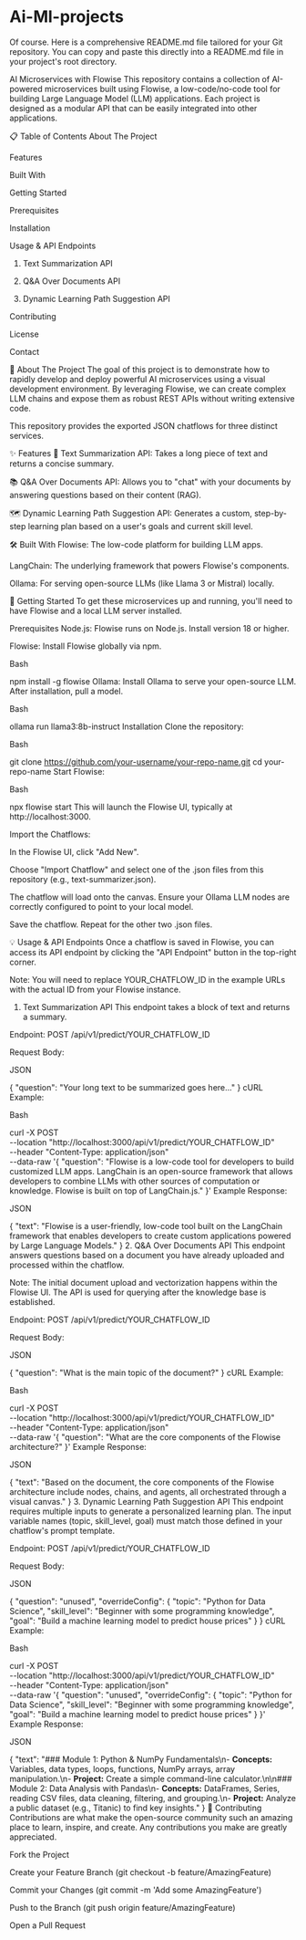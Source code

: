 # Ai-Ml-projects
Of course. Here is a comprehensive README.md file tailored for your Git repository. You can copy and paste this directly into a README.md file in your project's root directory.

AI Microservices with Flowise
This repository contains a collection of AI-powered microservices built using Flowise, a low-code/no-code tool for building Large Language Model (LLM) applications. Each project is designed as a modular API that can be easily integrated into other applications.

📋 Table of Contents
About The Project

Features

Built With

Getting Started

Prerequisites

Installation

Usage & API Endpoints

1. Text Summarization API

2. Q&A Over Documents API

3. Dynamic Learning Path Suggestion API

Contributing

License

Contact

🌟 About The Project
The goal of this project is to demonstrate how to rapidly develop and deploy powerful AI microservices using a visual development environment. By leveraging Flowise, we can create complex LLM chains and expose them as robust REST APIs without writing extensive code.

This repository provides the exported JSON chatflows for three distinct services.

✨ Features
📝 Text Summarization API: Takes a long piece of text and returns a concise summary.

📚 Q&A Over Documents API: Allows you to "chat" with your documents by answering questions based on their content (RAG).

🗺️ Dynamic Learning Path Suggestion API: Generates a custom, step-by-step learning plan based on a user's goals and current skill level.

🛠️ Built With
Flowise: The low-code platform for building LLM apps.

LangChain: The underlying framework that powers Flowise's components.

Ollama: For serving open-source LLMs (like Llama 3 or Mistral) locally.

🚀 Getting Started
To get these microservices up and running, you'll need to have Flowise and a local LLM server installed.

Prerequisites
Node.js: Flowise runs on Node.js. Install version 18 or higher.

Flowise: Install Flowise globally via npm.

Bash

npm install -g flowise
Ollama: Install Ollama to serve your open-source LLM. After installation, pull a model.

Bash

ollama run llama3:8b-instruct
Installation
Clone the repository:

Bash

git clone https://github.com/your-username/your-repo-name.git
cd your-repo-name
Start Flowise:

Bash

npx flowise start
This will launch the Flowise UI, typically at http://localhost:3000.

Import the Chatflows:

In the Flowise UI, click "Add New".

Choose "Import Chatflow" and select one of the .json files from this repository (e.g., text-summarizer.json).

The chatflow will load onto the canvas. Ensure your Ollama LLM nodes are correctly configured to point to your local model.

Save the chatflow. Repeat for the other two .json files.

💡 Usage & API Endpoints
Once a chatflow is saved in Flowise, you can access its API endpoint by clicking the "API Endpoint" button in the top-right corner.

Note: You will need to replace YOUR_CHATFLOW_ID in the example URLs with the actual ID from your Flowise instance.

1. Text Summarization API
This endpoint takes a block of text and returns a summary.

Endpoint: POST /api/v1/predict/YOUR_CHATFLOW_ID

Request Body:

JSON

{
  "question": "Your long text to be summarized goes here..."
}
cURL Example:

Bash

curl -X POST \
  --location "http://localhost:3000/api/v1/predict/YOUR_CHATFLOW_ID" \
  --header "Content-Type: application/json" \
  --data-raw '{
    "question": "Flowise is a low-code tool for developers to build customized LLM apps. LangChain is an open-source framework that allows developers to combine LLMs with other sources of computation or knowledge. Flowise is built on top of LangChain.js."
  }'
Example Response:

JSON

{
  "text": "Flowise is a user-friendly, low-code tool built on the LangChain framework that enables developers to create custom applications powered by Large Language Models."
}
2. Q&A Over Documents API
This endpoint answers questions based on a document you have already uploaded and processed within the chatflow.

Note: The initial document upload and vectorization happens within the Flowise UI. The API is used for querying after the knowledge base is established.

Endpoint: POST /api/v1/predict/YOUR_CHATFLOW_ID

Request Body:

JSON

{
  "question": "What is the main topic of the document?"
}
cURL Example:

Bash

curl -X POST \
  --location "http://localhost:3000/api/v1/predict/YOUR_CHATFLOW_ID" \
  --header "Content-Type: application/json" \
  --data-raw '{
    "question": "What are the core components of the Flowise architecture?"
  }'
Example Response:

JSON

{
  "text": "Based on the document, the core components of the Flowise architecture include nodes, chains, and agents, all orchestrated through a visual canvas."
}
3. Dynamic Learning Path Suggestion API
This endpoint requires multiple inputs to generate a personalized learning plan. The input variable names (topic, skill_level, goal) must match those defined in your chatflow's prompt template.

Endpoint: POST /api/v1/predict/YOUR_CHATFLOW_ID

Request Body:

JSON

{
  "question": "unused",
  "overrideConfig": {
    "topic": "Python for Data Science",
    "skill_level": "Beginner with some programming knowledge",
    "goal": "Build a machine learning model to predict house prices"
  }
}
cURL Example:

Bash

curl -X POST \
  --location "http://localhost:3000/api/v1/predict/YOUR_CHATFLOW_ID" \
  --header "Content-Type: application/json" \
  --data-raw '{
    "question": "unused",
    "overrideConfig": {
      "topic": "Python for Data Science",
      "skill_level": "Beginner with some programming knowledge",
      "goal": "Build a machine learning model to predict house prices"
    }
  }'
Example Response:

JSON

{
  "text": "### Module 1: Python & NumPy Fundamentals\n- **Concepts:** Variables, data types, loops, functions, NumPy arrays, array manipulation.\n- **Project:** Create a simple command-line calculator.\n\n### Module 2: Data Analysis with Pandas\n- **Concepts:** DataFrames, Series, reading CSV files, data cleaning, filtering, and grouping.\n- **Project:** Analyze a public dataset (e.g., Titanic) to find key insights."
}
🤝 Contributing
Contributions are what make the open-source community such an amazing place to learn, inspire, and create. Any contributions you make are greatly appreciated.

Fork the Project

Create your Feature Branch (git checkout -b feature/AmazingFeature)

Commit your Changes (git commit -m 'Add some AmazingFeature')

Push to the Branch (git push origin feature/AmazingFeature)

Open a Pull Request
